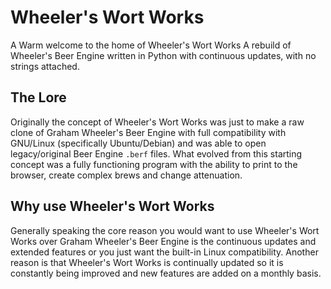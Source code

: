 # Wheeler's Wort Works
A Warm welcome to the home of Wheeler's Wort Works A rebuild of Wheeler's Beer Engine written in Python with continuous updates, with no strings attached.

## The Lore
Originally the concept of Wheeler's Wort Works was just to make a raw clone of Graham Wheeler's Beer Engine with full compatibility with GNU/Linux (specifically Ubuntu/Debian) and was able to open legacy/original Beer Engine `.berf` files. What evolved from this starting concept was a fully functioning program with the ability to print to the browser, create complex brews and change attenuation.

## Why use Wheeler's Wort Works
Generally speaking the core reason you would want to use Wheeler's Wort Works over Graham Wheeler's Beer Engine is the continuous updates and extended features or you just want the built-in Linux compatibility. Another reason is that Wheeler's Wort Works is continually updated so it is constantly being improved and new features are added on a monthly basis.
